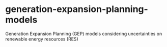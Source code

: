 # generation-expansion-planning-models
Generation Expansion Planning (GEP) models considering uncertainties on renewable energy resources (RES)
